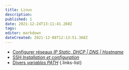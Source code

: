 ```yaml
---
title: Linux
description: 
published: 1
date: 2021-12-24T13:11:41.260Z
tags: 
editor: markdown
dateCreated: 2021-12-08T12:13:51.368Z
---
```


- [Configurer réseaux *IP Static, DHCP | DNS | Hostname*](/Linux/Configurer-Réseaux)
- [SSH *Installation et configuration*](/Linux/SSH)
- [Divers *variables PATH*](/Linux/Divers)
{.links-list}